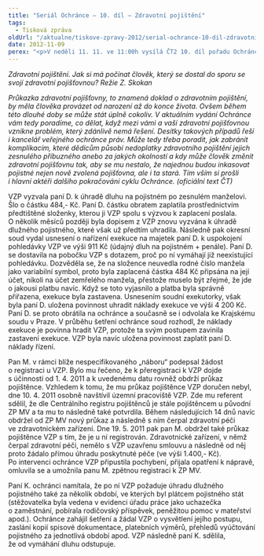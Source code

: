 ```yaml
---
title: "Seriál Ochránce – 10. díl – Zdravotní pojištění"
tags:
  - Tisková zpráva
oldUrl: "/aktualne/tiskove-zpravy-2012/serial-ochrance-10-dil-zdravotni-pojisteni"
date: 2012-11-09
perex: "<p>V neděli 11. 11. ve 11:00h vysílá ČT2 10. díl pořadu Ochránce, tentokrát o ochraně práv dětí. Reprízu dílu uvidíte na ČT2 v úterý 13. 11. v 9:00h.</p>"
---
```


<!-- imported from the old website -->

<p><em>Zdravotní pojištění. Jak si má počínat člověk, který se dostal do sporu se svojí zdravotní pojišťovnou? Režie Z. Skokan</em></p><p><em>Průkazka zdravotní pojišťovny, to znamená doklad o zdravotním pojištění, by měla člověka provázet od narození až do konce života. Ovšem během této dlouhé doby se může stát úplně cokoliv. V aktuálním vydání Ochránce vám tedy poradíme, co dělat, když mezi vámi a vaší zdravotní pojišťovnou vznikne problém, který zdánlivě nemá řešení. Desítky takových případů řeší i kancelář veřejného ochránce práv. Může tedy třeba poradit, jak zabránit komplikacím, které dědicům působí nedoplatky zdravotního pojištění jejich zesnulého příbuzného anebo za jakých okolností a kdy může člověk změnit zdravotní pojišťovnu tak, aby se mu nestalo, že najednou budou inkasovat pojistné nejen nově zvolená pojišťovna, ale i ta stará. Tím vším si prošli i hlavní aktéři dalšího pokračování cyklu Ochránce. (oficiální text ČT)</em></p><p>VZP vyzvala paní D. k úhradě dluhu na pojistném po zesnulém manželovi. Šlo o částku 484,- Kč. Paní D. částku obratem zaplatila prostřednictvím předtištěné složenky, kterou ji VZP spolu s výzvou k zaplacení poslala. O několik měsíců později byla dopisem z VZP znovu vyzvána k úhradě dlužného pojistného, které však už předtím uhradila. Následně pak okresní soud vydal usnesení o nařízení exekuce na majetek paní D. k uspokojení pohledávky VZP ve výši 911 Kč (údajný dluh na pojistném + penále). Paní D. se dostavila na pobočku VZP s dotazem, proč po ní vymáhají již neexistující pohledávku. Dozvěděla se, že na složence neuvedla rodné číslo manžela jako variabilní symbol, proto byla zaplacená částka 484 Kč připsána na její účet, nikoli na účet zemřelého manžela, přestože muselo být zřejmé, že jde o jakousi platbu navíc. Když se toto vyjasnilo a platba byla správně přiřazena, exekuce byla zastavena. Usnesením soudní exekutorky, však byla paní D. uložena povinnost uhradit náklady exekuce ve výši 4 200 Kč. Paní D. se proto obrátila na ochránce a současně se i odvolala ke Krajskému soudu v Praze. V průběhu šetření ochránce soud rozhodl, že náklady exekuce je povinna hradit VZP, protože ta svým postupem zavinila zastavení exekuce. VZP byla navíc uložena povinnost zaplatit paní D. náklady řízení.</p><p>Pan M. v rámci blíže nespecifikovaného „náboru“ podepsal žádost o registraci u VZP. Bylo mu řečeno, že k přeregistraci k VZP dojde s účinností od 1. 4. 2011 a k uvedenému datu rovněž obdrží průkaz pojištěnce. Vzhledem k tomu, že mu průkaz pojištěnce VZP doručen nebyl, dne 10. 4. 2011 osobně navštívil územní pracoviště VZP. Zde mu referent sdělil, že dle Centrálního registru pojištěnců je stále pojištěncem u původní ZP MV a ta mu to následně také potvrdila. Během následujících 14 dnů navíc obdržel od ZP MV nový průkaz a následně s ním čerpal zdravotní péči ve zdravotnickém zařízení. Dne 19. 5. 2011 pak pan M. obdržel také průkaz pojištěnce VZP s tím, že je u ní registrován. Zdravotnické zařízení, v němž čerpal zdravotní péči, nemělo s VZP uzavřenu smlouvu a následně od něj proto žádalo přímou úhradu poskytnuté péče (ve výši 1.400,- Kč). Po intervenci ochránce VZP připustila pochybení, přijala opatření k nápravě, omluvila se a umožnila panu M. zpětnou registraci k ZP MV.</p>Paní K. ochránci namítala, že po ní VZP požaduje úhradu dlužného pojistného také za několik období, ve kterých byl plátcem pojistného stát (stěžovatelka byla vedena v evidenci úřadu práce jako uchazečka o zaměstnání, pobírala rodičovský příspěvek, peněžitou pomoc v mateřství apod.). Ochránce zahájil šetření a žádal VZP o vysvětlení jejího postupu, zaslání kopií spisové dokumentace, platebních výměrů, přehledů vyúčtování pojistného za jednotlivá období apod. VZP následně paní K. sdělila, že od vymáhání dluhu odstupuje.

